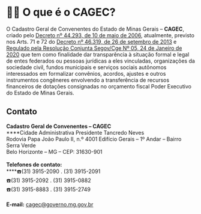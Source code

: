 # 🤷‍♀️ O que é o CAGEC?

O Cadastro Geral de Convenentes do Estado de Minas Gerais – **CAGEC**, criado pelo [Decreto nº 44.293, de 10 de maio de 2006](https://www.almg.gov.br/consulte/legislacao/completa/completa.html?tipo=DEC\&num=44293\&comp=\&ano=2006), atualmente, previsto nos Arts. 71 e 72 do [Decreto nº 46.319, de 26 de setembro de 2013](https://www.almg.gov.br/consulte/legislacao/completa/completa.html?tipo=DEC\&num=46319\&comp=\&ano=2013\&aba=js\_textoAtualizado#texto) e [Regulado pela Resolução Conjunta Segov/Cge Nº 05, 24 de Janeiro de 2020](http://sigconsaida.mg.gov.br/images/legislacao/Resoluo-Conjunta-SEGOV-CGE-n-05-de-24-de-janeiro-de-2020-.pdf) que tem como finalidade dar transparência à situação formal e legal de entes federados ou pessoas jurídicas a eles vinculadas, organizações da sociedade civil, fundos municipais e serviços sociais autônomos interessados em formalizar convênios, acordos, ajustes e outros instrumentos congêneres envolvendo a transferência de recursos financeiros de dotações consignadas no orçamento fiscal Poder Executivo do Estado de Minas Gerais.

## Contato

**Cadastro Geral de Convenentes – CAGEC**\
****Cidade Administrativa Presidente Tancredo Neves\
Rodovia Papa João Paulo II, n.º 4001 Edifício Gerais – 1º Andar – Bairro Serra Verde\
Belo Horizonte – MG – CEP: 31630-901\
\
**Telefones de contato:**\
****☎️(31) 3915-2090 . (31) 3915-2091\
☎️(31) 3915-2092 . (31) 3915-0882\
☎️(31) 3915-8883 . (31) 3915-2749\
\
**E-mail:** [cagec@governo.mg.gov.br](mailto:cagec@governo.mg.gov.br)
